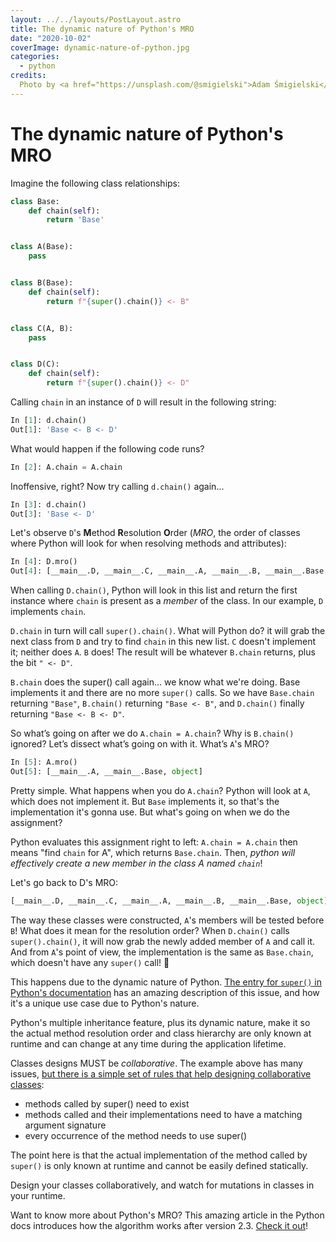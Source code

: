 ```yaml
---
layout: ../../layouts/PostLayout.astro
title: The dynamic nature of Python's MRO
date: "2020-10-02"
coverImage: dynamic-nature-of-python.jpg
categories:
  - python
credits:
  Photo by <a href="https://unsplash.com/@smigielski">Adam Śmigielski</a>
---
```


# The dynamic nature of Python's MRO

Imagine the following class relationships:

```python
class Base:
    def chain(self):
        return 'Base'


class A(Base):
    pass


class B(Base):
    def chain(self):
        return f"{super().chain()} <- B"


class C(A, B):
    pass


class D(C):
    def chain(self):
        return f"{super().chain()} <- D"

```

Calling `chain` in an instance of `D` will result in the following string:

```python
In [1]: d.chain()
Out[1]: 'Base <- B <- D'
```

What would happen if the following code runs?

```python
In [2]: A.chain = A.chain
```

Inoffensive, right? Now try calling `d.chain()` again...

```python
In [3]: d.chain()
Out[3]: 'Base <- D'
```

Let's observe `D`'s **M**ethod **R**esolution **O**rder (_MRO_, the order of
classes where Python will look for when resolving methods and attributes):

```python
In [4]: D.mro()
Out[4]: [__main__.D, __main__.C, __main__.A, __main__.B, __main__.Base, object]
```

When calling `D.chain()`, Python will look in this list and return the first
instance where `chain` is present as a _member_ of the class. In our example,
`D` implements `chain`.

`D.chain` in turn will call `super().chain()`. What will Python do? it will grab
the next class from `D` and try to find `chain` in this new list. `C` doesn't
implement it; neither does `A`. `B` does! The result will be whatever `B.chain`
returns, plus the bit `" <- D"`.

`B.chain` does the super() call again... we know what we're doing. Base
implements it and there are no more `super()` calls. So we have `Base.chain`
returning `"Base"`, `B.chain()` returning `"Base <- B"`, and `D.chain()` finally
returning `"Base <- B <- D"`.

So what’s going on after we do `A.chain = A.chain`? Why is `B.chain()` ignored?
Let’s dissect what’s going on with it. What’s `A`'s MRO?

```python
In [5]: A.mro()
Out[5]: [__main__.A, __main__.Base, object]
```

Pretty simple. What happens when you do `A.chain`? Python will look at `A`,
which does not implement it. But `Base` implements it, so that's the
implementation it's gonna use. But what's going on when we do the assignment?

Python evaluates this assignment right to left: `A.chain = A.chain` then means
"find `chain` for A", which returns `Base.chain`. Then, _python will effectively
create a new member in the class A named `chain`_!

Let's go back to D's MRO:

```python
[__main__.D, __main__.C, __main__.A, __main__.B, __main__.Base, object]
```

The way these classes were constructed, `A`'s members will be tested before `B`!
What does it mean for the resolution order? When `D.chain()` calls
`super().chain()`, it will now grab the newly added member of `A` and call it.
And from `A`'s point of view, the implementation is the same as `Base.chain`,
which doesn't have any `super()` call! :exploding_head:

This happens due to the dynamic nature of Python.
[The entry for `super()` in Python's documentation](https://docs.python.org/3/library/functions.html#super)
has an amazing description of this issue, and how it's a unique use case due to
Python's nature.

Python's multiple inheritance feature, plus its dynamic nature, make it so the
actual method resolution order and class hierarchy are only known at runtime and
can change at any time during the application lifetime.

Classes designs MUST be _collaborative_. The example above has many issues,
[but there is a simple set of rules that help designing collaborative classes](https://rhettinger.wordpress.com/2011/05/26/super-considered-super/):

- methods called by super() need to exist
- methods called and their implementations need to have a matching argument
  signature
- every occurrence of the method needs to use super()

The point here is that the actual implementation of the method called by
`super()` is only known at runtime and cannot be easily defined statically.

Design your classes collaboratively, and watch for mutations in classes in your
runtime.

Want to know more about Python's MRO? This amazing article in the Python docs
introduces how the algorithm works after version 2.3.
[Check it out](https://www.python.org/download/releases/2.3/mro/)!
